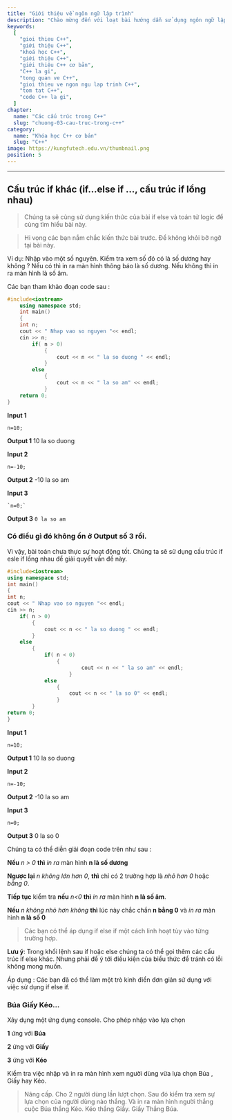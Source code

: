 ```yaml
---
title: "Giới thiệu về ngôn ngữ lập trình"
description: "Chào mừng đến với loạt bài hướng dẫn sử dụng ngôn ngữ lập trình C++! Loạt bài hướng dẫn này được thiết kế cho những người chưa hoặc biết một ít lập trình."
keywords:
  [
    "gioi thieu C++",
    "giới thiệu C++",
    "khoá học C++",
    "giới thiệu C++",
    "giới thiệu C++ cơ bản",
    "C++ la gi",
    "tong quan ve C++",
    "gioi thieu ve ngon ngu lap trinh C++",
    "tom tat C++",
    "code C++ la gi",
  ]
chapter:
  name: "Các cấu trúc trong C++"
  slug: "chuong-03-cau-truc-trong-c++"
category:
  name: "Khóa học C++ cơ bản"
  slug: "C++"
image: https://kungfutech.edu.vn/thumbnail.png
position: 5
---
```


---

## Cấu trúc if khác (if...else if ..., cấu trúc if lồng nhau)

> Chúng ta sẽ cùng sử dụng kiến thức của bài if else và toán tử logic để cùng tìm hiểu bài này.

> Hi vọng các bạn nắm chắc kiến thức bài trước. Để không khỏi bỡ ngỡ tại bài này.

Ví dụ: Nhập vào một số nguyên. Kiểm tra xem số đó có là số dương hay không ? Nếu có thì in ra màn hình thông báo là số dương. Nếu không thì in ra màn hình là số âm.

Các bạn tham khảo đoạn code sau :

```cpp
#include<iostream>
	using namespace std;
	int main()
	{
	int n;
	cout << " Nhap vao so nguyen "<< endl;
	cin >> n;
		if( n > 0)
			{
				cout << n << " la so duong " << endl;
			}
		else
			{
				cout << n << " la so am" << endl;
			}
	return 0;
}
```

**Input 1**

    n=10;

**Output 1**
10 la so duong

**Input 2**

    n=-10;

**Output 2**
-10 la so am

**Input 3**

    `n=0;`

**Output 3**
`0 la so am`

### Có điều gì đó không ổn ở Output số 3 rồi.

Vì vậy, bài toán chưa thực sự hoạt động tốt.
Chúng ta sẽ sử dụng cấu trúc if esle if lồng nhau để giải quyết vấn đề này.

```cpp
#include<iostream>
using namespace std;
int main()
{
int n;
cout << " Nhap vao so nguyen "<< endl;
cin >> n;
	if( n > 0)
		{
			cout << n << " la so duong " << endl;
		}
	else
		{
			if( n < 0)
				{
						cout << n << " la so am" << endl;
					}
			else
				{
					cout << n << " la so 0" << endl;
				}
		}
return 0;
}
```

**Input 1**

    n=10;

**Output 1**
10 la so duong

**Input 2**

    n=-10;

**Output 2**
-10 la so am

**Input 3**

    n=0;

**Output 3**
0 la so 0

Chúng ta có thể diễn giải đoạn code trên như sau :

**Nếu** _n > 0_ **thì** _in ra_ màn hình **n là số dương**

**Ngược lại** _n không lớn hơn 0_, **thì** chỉ có 2 trường hợp là _nhỏ hơn 0_ hoặc _bằng 0_.

**Tiếp tục** kiểm tra **nếu** _n<0_ **thì** _in ra_ màn hình **n là số âm**.

**Nếu** _n không nhỏ hơn không_ **thì** lúc này chắc chắn **n bằng 0** và _in ra_ màn hình **n là số 0**

> Các bạn có thể áp dụng if else if một cách linh hoạt tùy vào từng trường hợp.

**Lưu ý**: Trong khối lệnh sau if hoặc else chúng ta có thể gọi thêm các cấu trúc if else khác. Nhưng phải để ý tới điều kiện của biểu thức để tránh có lỗi không mong muốn.

Áp dụng :
Các bạn đã có thể làm một trò kinh điển đơn giản sử dụng với việc sử dụng if else if.

### Búa Giấy Kéo...

Xây dụng một ứng dụng console. Cho phép nhập vào lựa chọn

**1** ứng với **Búa**

**2** ứng với **Giấy**

**3** ứng với **Kéo**

Kiểm tra việc nhập và in ra màn hình xem người dùng vừa lựa chọn Búa , Giấy hay Kéo.

> Nâng cấp. Cho 2 người dùng lần lượt chọn. Sau đó kiểm tra xem sự lựa chọn của người dùng nào thắng. Và in ra màn hình người thắng cuộc
> Búa thắng Kéo.
> Kéo thắng Giấy.
> Giấy Thắng Búa.
